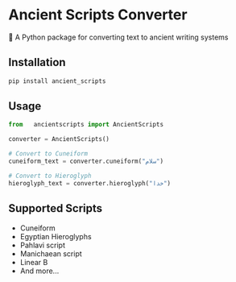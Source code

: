 # Ancient Scripts Converter

📜 A Python package for converting text to ancient writing systems

## Installation
```bash
pip install ancient_scripts
```

## Usage
```python
from   ancientscripts import AncientScripts

converter = AncientScripts()

# Convert to Cuneiform
cuneiform_text = converter.cuneiform("سلام")

# Convert to Hieroglyph
hieroglyph_text = converter.hieroglyph("خدا")
```

## Supported Scripts
- Cuneiform
- Egyptian Hieroglyphs
- Pahlavi script
- Manichaean script
- Linear B
- And more...

